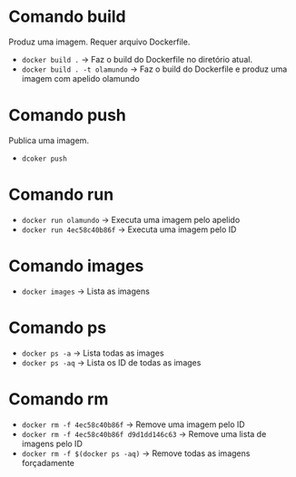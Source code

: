 # Comando build
Produz uma imagem. Requer arquivo Dockerfile.

- `docker build .` -> Faz o build do Dockerfile no diretório atual.
- `docker build . -t olamundo` -> Faz o build do Dockerfile e produz uma imagem com apelido olamundo

# Comando push
Publica uma imagem.

- `dcoker push`

# Comando run

- `docker run olamundo` -> Executa uma imagem pelo apelido
- `docker run 4ec58c40b86f` -> Executa uma imagem pelo ID

# Comando images

- `docker images` -> Lista as imagens 

# Comando ps
- `docker ps -a` -> Lista todas as images
- `docker ps -aq` -> Lista os ID de todas as images

# Comando rm

- `docker rm -f 4ec58c40b86f` -> Remove uma imagem pelo ID
- `docker rm -f 4ec58c40b86f d9d1dd146c63` -> Remove uma lista de imagens pelo ID
- `docker rm -f $(docker ps -aq)` -> Remove todas as imagens forçadamente